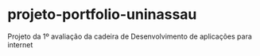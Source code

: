 # projeto-portfolio-uninassau
Projeto da 1º avaliação da cadeira de Desenvolvimento de aplicações para internet
